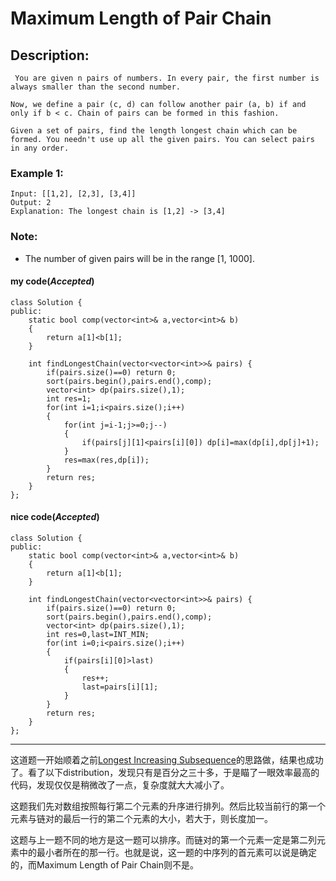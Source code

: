 # Maximum Length of Pair Chain
## Description:
```
 You are given n pairs of numbers. In every pair, the first number is always smaller than the second number.

Now, we define a pair (c, d) can follow another pair (a, b) if and only if b < c. Chain of pairs can be formed in this fashion.

Given a set of pairs, find the length longest chain which can be formed. You needn't use up all the given pairs. You can select pairs in any order.
```
### Example 1:
```
Input: [[1,2], [2,3], [3,4]]
Output: 2
Explanation: The longest chain is [1,2] -> [3,4]
```
### Note:
   
   - The number of given pairs will be in the range [1, 1000].

#### my code(*Accepted*)
```
class Solution {
public:
    static bool comp(vector<int>& a,vector<int>& b)
    {
        return a[1]<b[1];
    }
    
    int findLongestChain(vector<vector<int>>& pairs) {
        if(pairs.size()==0) return 0;
        sort(pairs.begin(),pairs.end(),comp);
        vector<int> dp(pairs.size(),1);
        int res=1;
        for(int i=1;i<pairs.size();i++)
        {
            for(int j=i-1;j>=0;j--)
            {
                if(pairs[j][1]<pairs[i][0]) dp[i]=max(dp[i],dp[j]+1);
            }
            res=max(res,dp[i]);
        }
        return res;
    }
};
```
#### nice code(*Accepted*)
```
class Solution {
public:
    static bool comp(vector<int>& a,vector<int>& b)
    {
        return a[1]<b[1];
    }
    
    int findLongestChain(vector<vector<int>>& pairs) {
        if(pairs.size()==0) return 0;
        sort(pairs.begin(),pairs.end(),comp);
        vector<int> dp(pairs.size(),1);
        int res=0,last=INT_MIN;
        for(int i=0;i<pairs.size();i++)
        {
            if(pairs[i][0]>last) 
            {
                res++;
                last=pairs[i][1];
            }
        }
        return res;
    }
};
```
***********************************
这道题一开始顺着之前[Longest Increasing Subsequence](https://github.com/chenfeng123456/leetcode/blob/Dynamic-Programming/longest_increasing_subsequence.mkd#for-example)的思路做，结果也成功了。看了以下distribution，发现只有是百分之三十多，于是瞄了一眼效率最高的代码，发现仅仅是稍微改了一点，复杂度就大大减小了。

这题我们先对数组按照每行第二个元素的升序进行排列。然后比较当前行的第一个元素与链对的最后一行的第二个元素的大小，若大于，则长度加一。

这题与上一题不同的地方是这一题可以排序。而链对的第一个元素一定是第二列元素中的最小者所在的那一行。也就是说，这一题的中序列的首元素可以说是确定的，而Maximum Length of Pair Chain则不是。
